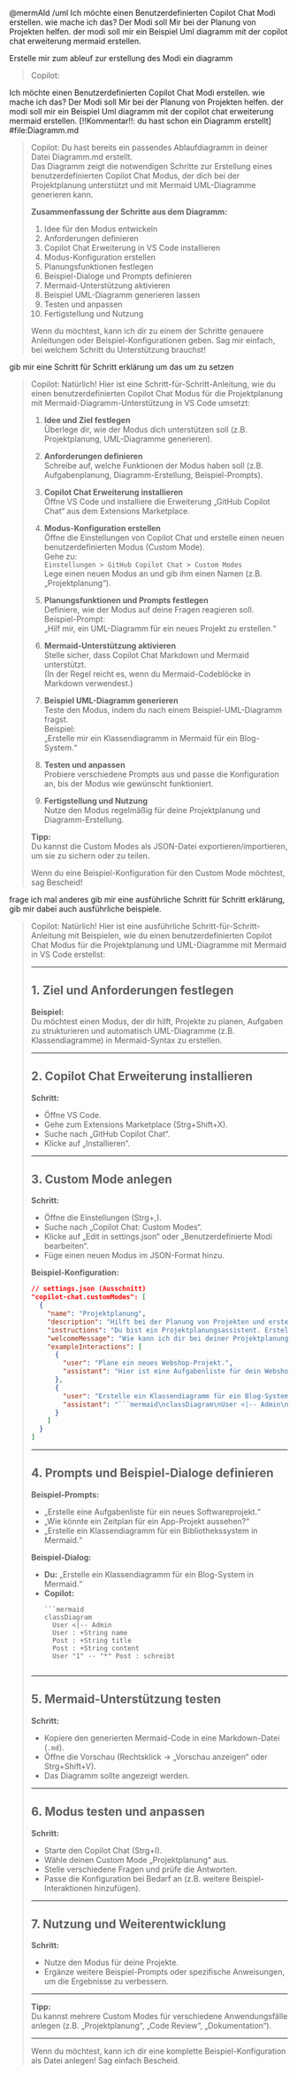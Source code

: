 
@mermAId /uml Ich möchte einen Benutzerdefinierten Copilot Chat Modi erstellen. wie mache ich das? 
Der Modi soll Mir bei der Planung von Projekten helfen. 
der modi soll mir ein Beispiel Uml diagramm mit der copilot chat erweiterung mermaid erstellen.

Erstelle mir zum ableuf zur erstellung des Modi ein diagramm

> Copilot: 

Ich möchte einen Benutzerdefinierten Copilot Chat Modi erstellen. wie mache ich das? 
Der Modi soll Mir bei der Planung von Projekten helfen. 
der modi soll mir ein Beispiel Uml diagramm mit der copilot chat erweiterung mermaid erstellen.
[!!Kommentar!!: du hast schon ein Diagramm erstellt] #file:Diagramm.md 

> Copilot: Du hast bereits ein passendes Ablaufdiagramm in deiner Datei Diagramm.md erstellt.  
> Das Diagramm zeigt die notwendigen Schritte zur Erstellung eines benutzerdefinierten Copilot Chat Modus, der dich bei der Projektplanung unterstützt und mit Mermaid UML-Diagramme generieren kann.
> 
> **Zusammenfassung der Schritte aus dem Diagramm:**
> 
> 1. Idee für den Modus entwickeln
> 2. Anforderungen definieren
> 3. Copilot Chat Erweiterung in VS Code installieren
> 4. Modus-Konfiguration erstellen
> 5. Planungsfunktionen festlegen
> 6. Beispiel-Dialoge und Prompts definieren
> 7. Mermaid-Unterstützung aktivieren
> 8. Beispiel UML-Diagramm generieren lassen
> 9. Testen und anpassen
> 10. Fertigstellung und Nutzung
> 
> Wenn du möchtest, kann ich dir zu einem der Schritte genauere Anleitungen oder Beispiel-Konfigurationen geben. Sag mir einfach, bei welchem Schritt du Unterstützung brauchst!

gib mir eine Schritt für Schritt erklärung um das um zu setzen

> Copilot: Natürlich! Hier ist eine Schritt-für-Schritt-Anleitung, wie du einen benutzerdefinierten Copilot Chat Modus für die Projektplanung mit Mermaid-Diagramm-Unterstützung in VS Code umsetzt:
> 
> 1. **Idee und Ziel festlegen**  
>    Überlege dir, wie der Modus dich unterstützen soll (z.B. Projektplanung, UML-Diagramme generieren).
> 
> 2. **Anforderungen definieren**  
>    Schreibe auf, welche Funktionen der Modus haben soll (z.B. Aufgabenplanung, Diagramm-Erstellung, Beispiel-Prompts).
> 
> 3. **Copilot Chat Erweiterung installieren**  
>    Öffne VS Code und installiere die Erweiterung „GitHub Copilot Chat“ aus dem Extensions Marketplace.
> 
> 4. **Modus-Konfiguration erstellen**  
>    Öffne die Einstellungen von Copilot Chat und erstelle einen neuen benutzerdefinierten Modus (Custom Mode).  
>    Gehe zu:  
>    `Einstellungen > GitHub Copilot Chat > Custom Modes`  
>    Lege einen neuen Modus an und gib ihm einen Namen (z.B. „Projektplanung“).
> 
> 5. **Planungsfunktionen und Prompts festlegen**  
>    Definiere, wie der Modus auf deine Fragen reagieren soll.  
>    Beispiel-Prompt:  
>    „Hilf mir, ein UML-Diagramm für ein neues Projekt zu erstellen.“
> 
> 6. **Mermaid-Unterstützung aktivieren**  
>    Stelle sicher, dass Copilot Chat Markdown und Mermaid unterstützt.  
>    (In der Regel reicht es, wenn du Mermaid-Codeblöcke in Markdown verwendest.)
> 
> 7. **Beispiel UML-Diagramm generieren**  
>    Teste den Modus, indem du nach einem Beispiel-UML-Diagramm fragst.  
>    Beispiel:  
>    „Erstelle mir ein Klassendiagramm in Mermaid für ein Blog-System.“
> 
> 8. **Testen und anpassen**  
>    Probiere verschiedene Prompts aus und passe die Konfiguration an, bis der Modus wie gewünscht funktioniert.
> 
> 9. **Fertigstellung und Nutzung**  
>    Nutze den Modus regelmäßig für deine Projektplanung und Diagramm-Erstellung.
> 
> **Tipp:**  
> Du kannst die Custom Modes als JSON-Datei exportieren/importieren, um sie zu sichern oder zu teilen.
> 
> Wenn du eine Beispiel-Konfiguration für den Custom Mode möchtest, sag Bescheid!

frage ich mal anderes gib mir eine ausführliche Schritt für Schritt erklärung, gib mir dabei auch ausführliche beispiele.

> Copilot: Natürlich! Hier ist eine ausführliche Schritt-für-Schritt-Anleitung mit Beispielen, wie du einen benutzerdefinierten Copilot Chat Modus für die Projektplanung und UML-Diagramme mit Mermaid in VS Code erstellst:
> 
> ---
> 
> ## 1. Ziel und Anforderungen festlegen
> 
> **Beispiel:**  
> Du möchtest einen Modus, der dir hilft, Projekte zu planen, Aufgaben zu strukturieren und automatisch UML-Diagramme (z.B. Klassendiagramme) in Mermaid-Syntax zu erstellen.
> 
> ---
> 
> ## 2. Copilot Chat Erweiterung installieren
> 
> **Schritt:**  
> - Öffne VS Code.
> - Gehe zum Extensions Marketplace (Strg+Shift+X).
> - Suche nach „GitHub Copilot Chat“.
> - Klicke auf „Installieren“.
> 
> ---
> 
> ## 3. Custom Mode anlegen
> 
> **Schritt:**  
> - Öffne die Einstellungen (Strg+,).
> - Suche nach „Copilot Chat: Custom Modes“.
> - Klicke auf „Edit in settings.json“ oder „Benutzerdefinierte Modi bearbeiten“.
> - Füge einen neuen Modus im JSON-Format hinzu.
> 
> **Beispiel-Konfiguration:**
> ````json
> // settings.json (Ausschnitt)
> "copilot-chat.customModes": [
>   {
>     "name": "Projektplanung",
>     "description": "Hilft bei der Planung von Projekten und erstellt UML-Diagramme mit Mermaid.",
>     "instructions": "Du bist ein Projektplanungsassistent. Erstelle auf Anfrage Aufgabenlisten, Zeitpläne und UML-Diagramme im Mermaid-Format.",
>     "welcomeMessage": "Wie kann ich dir bei deiner Projektplanung helfen?",
>     "exampleInteractions": [
>       {
>         "user": "Plane ein neues Webshop-Projekt.",
>         "assistant": "Hier ist eine Aufgabenliste für dein Webshop-Projekt: ..."
>       },
>       {
>         "user": "Erstelle ein Klassendiagramm für ein Blog-System.",
>         "assistant": "```mermaid\nclassDiagram\nUser <|-- Admin\nUser : +String name\nPost : +String title\nPost : +String content\nUser \"1\" -- \"*\" Post : schreibt\n```"
>       }
>     ]
>   }
> ]
> ````
> 
> ---
> 
> ## 4. Prompts und Beispiel-Dialoge definieren
> 
> **Beispiel-Prompts:**
> - „Erstelle eine Aufgabenliste für ein neues Softwareprojekt.“
> - „Wie könnte ein Zeitplan für ein App-Projekt aussehen?“
> - „Erstelle ein Klassendiagramm für ein Bibliothekssystem in Mermaid.“
> 
> **Beispiel-Dialog:**
> - **Du:** „Erstelle ein Klassendiagramm für ein Blog-System in Mermaid.“
> - **Copilot:**  
>   ```
>   ```mermaid
>   classDiagram
>     User <|-- Admin
>     User : +String name
>     Post : +String title
>     Post : +String content
>     User "1" -- "*" Post : schreibt
>   ```
>   ```
> 
> ---
> 
> ## 5. Mermaid-Unterstützung testen
> 
> **Schritt:**  
> - Kopiere den generierten Mermaid-Code in eine Markdown-Datei (`.md`).
> - Öffne die Vorschau (Rechtsklick → „Vorschau anzeigen“ oder Strg+Shift+V).
> - Das Diagramm sollte angezeigt werden.
> 
> ---
> 
> ## 6. Modus testen und anpassen
> 
> **Schritt:**  
> - Starte den Copilot Chat (Strg+I).
> - Wähle deinen Custom Mode „Projektplanung“ aus.
> - Stelle verschiedene Fragen und prüfe die Antworten.
> - Passe die Konfiguration bei Bedarf an (z.B. weitere Beispiel-Interaktionen hinzufügen).
> 
> ---
> 
> ## 7. Nutzung und Weiterentwicklung
> 
> **Schritt:**  
> - Nutze den Modus für deine Projekte.
> - Ergänze weitere Beispiel-Prompts oder spezifische Anweisungen, um die Ergebnisse zu verbessern.
> 
> ---
> 
> **Tipp:**  
> Du kannst mehrere Custom Modes für verschiedene Anwendungsfälle anlegen (z.B. „Projektplanung“, „Code Review“, „Dokumentation“).
> 
> ---
> 
> Wenn du möchtest, kann ich dir eine komplette Beispiel-Konfiguration als Datei anlegen! Sag einfach Bescheid.
